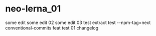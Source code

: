 # neo-lerna_01
some edit
some edit 02
some edit 03
test extract
test --npm-tag=next
conventional-commits feat test 01 changelog